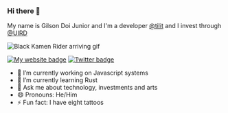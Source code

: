 ### Hi there 👋

My name is Gilson Doi Junior and I'm a developer [@tilit](https://github.com/tilit) and I invest through [@UIRD](https://github.com/UIRD)

![Black Kamen Rider arriving gif](https://media.giphy.com/media/UHQUo7AlA1zXi/giphy.gif)

[![My website badge](http://img.shields.io/badge/my-website-purple.svg)](http://doijunior.github.io) 
[![Twitter badge](https://badgen.net/badge/icon/twitter?icon=twitter&label)](http://twitter.com/doijunior) 

- 🔭 I’m currently working on Javascript systems
- 🌱 I’m currently learning Rust
- 💬 Ask me about technology, investments and arts
- 😄 Pronouns: He/Him
- ⚡ Fun fact: I have eight tattoos

